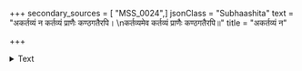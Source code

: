 +++
secondary_sources = [ "MSS_0024",]
jsonClass = "Subhaashita"
text = "अकर्तव्यं न कर्तव्यं प्राणैः कण्ठगतैरपि।  \nकर्तव्यमेव कर्तव्यं प्राणैः कण्ठगतैरपि॥"
title = "अकर्तव्यं न"

+++

<details><summary>Text</summary>

अकर्तव्यं न कर्तव्यं प्राणैः कण्ठगतैरपि।  
कर्तव्यमेव कर्तव्यं प्राणैः कण्ठगतैरपि॥
</details>
